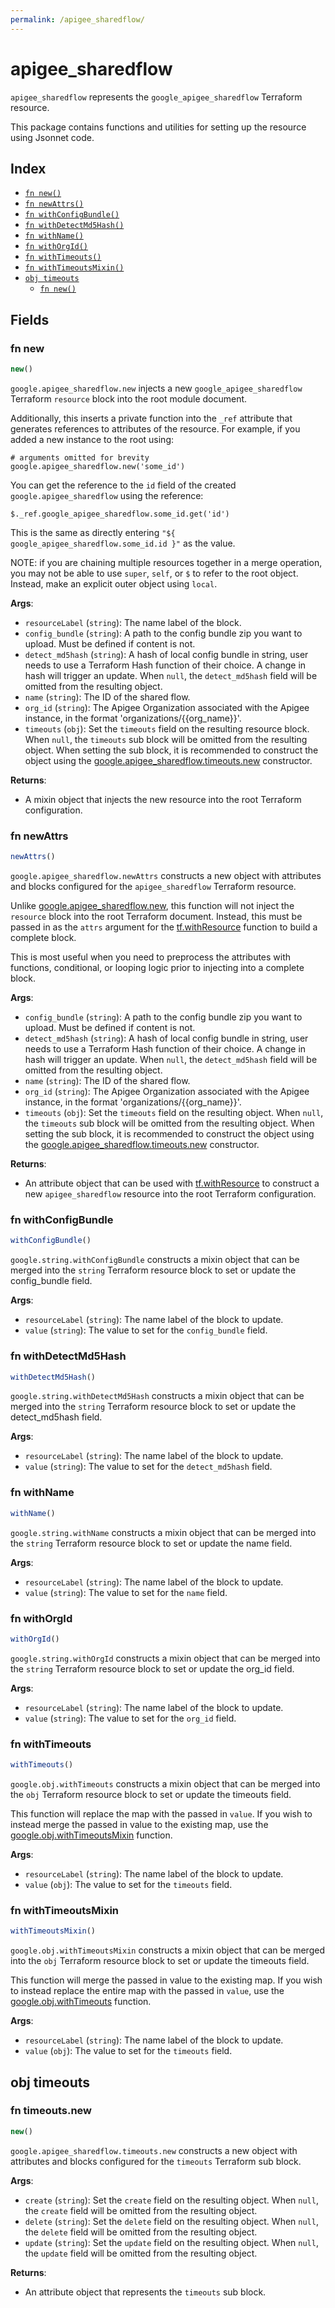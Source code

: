 ```yaml
---
permalink: /apigee_sharedflow/
---
```


# apigee_sharedflow

`apigee_sharedflow` represents the `google_apigee_sharedflow` Terraform resource.



This package contains functions and utilities for setting up the resource using Jsonnet code.


## Index

* [`fn new()`](#fn-new)
* [`fn newAttrs()`](#fn-newattrs)
* [`fn withConfigBundle()`](#fn-withconfigbundle)
* [`fn withDetectMd5Hash()`](#fn-withdetectmd5hash)
* [`fn withName()`](#fn-withname)
* [`fn withOrgId()`](#fn-withorgid)
* [`fn withTimeouts()`](#fn-withtimeouts)
* [`fn withTimeoutsMixin()`](#fn-withtimeoutsmixin)
* [`obj timeouts`](#obj-timeouts)
  * [`fn new()`](#fn-timeoutsnew)

## Fields

### fn new

```ts
new()
```


`google.apigee_sharedflow.new` injects a new `google_apigee_sharedflow` Terraform `resource`
block into the root module document.

Additionally, this inserts a private function into the `_ref` attribute that generates references to attributes of the
resource. For example, if you added a new instance to the root using:

    # arguments omitted for brevity
    google.apigee_sharedflow.new('some_id')

You can get the reference to the `id` field of the created `google.apigee_sharedflow` using the reference:

    $._ref.google_apigee_sharedflow.some_id.get('id')

This is the same as directly entering `"${ google_apigee_sharedflow.some_id.id }"` as the value.

NOTE: if you are chaining multiple resources together in a merge operation, you may not be able to use `super`, `self`,
or `$` to refer to the root object. Instead, make an explicit outer object using `local`.

**Args**:
  - `resourceLabel` (`string`): The name label of the block.
  - `config_bundle` (`string`): A path to the config bundle zip you want to upload. Must be defined if content is not.
  - `detect_md5hash` (`string`): A hash of local config bundle in string, user needs to use a Terraform Hash function of their choice. A change in hash will trigger an update. When `null`, the `detect_md5hash` field will be omitted from the resulting object.
  - `name` (`string`): The ID of the shared flow.
  - `org_id` (`string`): The Apigee Organization associated with the Apigee instance,
in the format &#39;organizations/{{org_name}}&#39;.
  - `timeouts` (`obj`): Set the `timeouts` field on the resulting resource block. When `null`, the `timeouts` sub block will be omitted from the resulting object. When setting the sub block, it is recommended to construct the object using the [google.apigee_sharedflow.timeouts.new](#fn-timeoutsnew) constructor.

**Returns**:
- A mixin object that injects the new resource into the root Terraform configuration.


### fn newAttrs

```ts
newAttrs()
```


`google.apigee_sharedflow.newAttrs` constructs a new object with attributes and blocks configured for the `apigee_sharedflow`
Terraform resource.

Unlike [google.apigee_sharedflow.new](#fn-new), this function will not inject the `resource`
block into the root Terraform document. Instead, this must be passed in as the `attrs` argument for the
[tf.withResource](https://github.com/tf-libsonnet/core/tree/main/docs#fn-withresource) function to build a complete block.

This is most useful when you need to preprocess the attributes with functions, conditional, or looping logic prior to
injecting into a complete block.

**Args**:
  - `config_bundle` (`string`): A path to the config bundle zip you want to upload. Must be defined if content is not.
  - `detect_md5hash` (`string`): A hash of local config bundle in string, user needs to use a Terraform Hash function of their choice. A change in hash will trigger an update. When `null`, the `detect_md5hash` field will be omitted from the resulting object.
  - `name` (`string`): The ID of the shared flow.
  - `org_id` (`string`): The Apigee Organization associated with the Apigee instance,
in the format &#39;organizations/{{org_name}}&#39;.
  - `timeouts` (`obj`): Set the `timeouts` field on the resulting object. When `null`, the `timeouts` sub block will be omitted from the resulting object. When setting the sub block, it is recommended to construct the object using the [google.apigee_sharedflow.timeouts.new](#fn-timeoutsnew) constructor.

**Returns**:
  - An attribute object that can be used with [tf.withResource](https://github.com/tf-libsonnet/core/tree/main/docs#fn-withresource) to construct a new `apigee_sharedflow` resource into the root Terraform configuration.


### fn withConfigBundle

```ts
withConfigBundle()
```

`google.string.withConfigBundle` constructs a mixin object that can be merged into the `string`
Terraform resource block to set or update the config_bundle field.



**Args**:
  - `resourceLabel` (`string`): The name label of the block to update.
  - `value` (`string`): The value to set for the `config_bundle` field.


### fn withDetectMd5Hash

```ts
withDetectMd5Hash()
```

`google.string.withDetectMd5Hash` constructs a mixin object that can be merged into the `string`
Terraform resource block to set or update the detect_md5hash field.



**Args**:
  - `resourceLabel` (`string`): The name label of the block to update.
  - `value` (`string`): The value to set for the `detect_md5hash` field.


### fn withName

```ts
withName()
```

`google.string.withName` constructs a mixin object that can be merged into the `string`
Terraform resource block to set or update the name field.



**Args**:
  - `resourceLabel` (`string`): The name label of the block to update.
  - `value` (`string`): The value to set for the `name` field.


### fn withOrgId

```ts
withOrgId()
```

`google.string.withOrgId` constructs a mixin object that can be merged into the `string`
Terraform resource block to set or update the org_id field.



**Args**:
  - `resourceLabel` (`string`): The name label of the block to update.
  - `value` (`string`): The value to set for the `org_id` field.


### fn withTimeouts

```ts
withTimeouts()
```

`google.obj.withTimeouts` constructs a mixin object that can be merged into the `obj`
Terraform resource block to set or update the timeouts field.

This function will replace the map with the passed in `value`. If you wish to instead merge the
passed in value to the existing map, use the [google.obj.withTimeoutsMixin](TODO) function.

**Args**:
  - `resourceLabel` (`string`): The name label of the block to update.
  - `value` (`obj`): The value to set for the `timeouts` field.


### fn withTimeoutsMixin

```ts
withTimeoutsMixin()
```

`google.obj.withTimeoutsMixin` constructs a mixin object that can be merged into the `obj`
Terraform resource block to set or update the timeouts field.

This function will merge the passed in value to the existing map. If you wish
to instead replace the entire map with the passed in `value`, use the [google.obj.withTimeouts](TODO)
function.


**Args**:
  - `resourceLabel` (`string`): The name label of the block to update.
  - `value` (`obj`): The value to set for the `timeouts` field.


## obj timeouts



### fn timeouts.new

```ts
new()
```


`google.apigee_sharedflow.timeouts.new` constructs a new object with attributes and blocks configured for the `timeouts`
Terraform sub block.



**Args**:
  - `create` (`string`): Set the `create` field on the resulting object. When `null`, the `create` field will be omitted from the resulting object.
  - `delete` (`string`): Set the `delete` field on the resulting object. When `null`, the `delete` field will be omitted from the resulting object.
  - `update` (`string`): Set the `update` field on the resulting object. When `null`, the `update` field will be omitted from the resulting object.

**Returns**:
  - An attribute object that represents the `timeouts` sub block.
